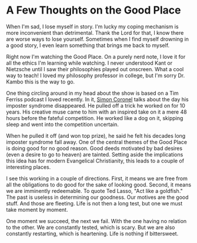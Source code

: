 # A Few Thoughts on the Good Place

When I'm sad, I lose myself in story. I'm lucky my coping mechanism is more inconvenient than detrimental. Thank the Lord for that, I know there are worse ways to lose yourself. Sometimes when I find myself drowning in a good story, I even learn something that brings me back to myself.

Right now I'm watching the Good Place. On a purely nerd note, I love it for all the ethics I'm learning while watching. I never understood Kant or Nietzsche until I saw their philosophies played out onscreen. What a cool way to teach! I loved my philosophy professor in college, but I'm sorry Dr. Kambo this is the way to go.

One thing circling around in my head about the show is based on a Tim Ferriss podcast I loved recently. In it, [Simon Coronel](https://open.spotify.com/episode/0Yldd8VvLO5GjIsFd78gnA?si=2f12eb95cbdd4be6) talks about the day his imposter syndrome disappeared. He pulled off a trick he worked on for 10 years. His creative muse came to him with an inspired take on it a mere 48 hours before the fateful competition. He worked like a dog on it, skipping sleep and went into the competition uncertain.

When he pulled it off (and won top prize), he said he felt his decades long imposter syndrome fall away. One of the central themes of the Good Place is doing good for no good reason. Good deeds motivated by bad desires (even a desire to go to heaven) are tainted. Setting aside the implications this idea has for modern Evangelical Christianity, this leads to a couple of interesting places.

I see this working in a couple of directions. First, it means we are free from all the obligations to do good for the sake of looking good. Second, it means we are imminently redeemable. To quote Ted Lasso, "Act like a goldfish." The past is useless in determining our goodness. Our motives are the good stuff. And those are fleeting. Life is not then a long test, but one we must take moment by moment.

One moment we succeed, the next we fail. With the one having no relation to the other. We are constantly tested, which is scary. But we are also constantly restarting, which is heartening. Life is nothing if bittersweet.

